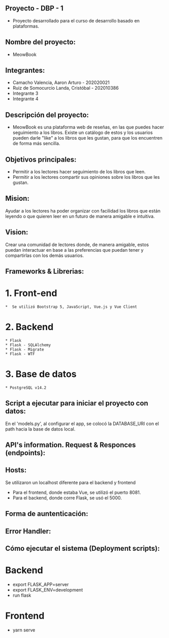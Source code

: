 ## Proyecto - DBP - 1

- Proyecto desarrollado para el curso de desarrollo basado en plataformas.

## Nombre del proyecto:

- MeowBook

## Integrantes:

* Camacho Valencia, Aaron Arturo - 202020021
* Ruiz de Somocurcio Landa, Cristóbal - 202010386
* Integrante 3
* Integrante 4

## Descripción del proyecto:

   * MeowBook es una plataforma web de reseñas, en las que puedes hacer seguimiento a los libros. Existe un catálogo de estos y los usuarios pueden darle "like" a los libros que les gustan, para que los encuentren de forma más sencilla.

## Objetivos principales:

   * Permitir a los lectores hacer seguimiento de los libros que leen.
   * Permitir a los lectores compartir sus opiniones sobre los libros que les gustan.

## Mision:

Ayudar a los lectores ha poder organizar con facilidad los libros que están leyendo o que quieren leer en un futuro de manera amigable e intuitiva.

## Vision:

Crear una comunidad de lectores donde, de manera amigable, estos puedan interactuar  en base a las preferencias que puedan tener y compartirlas con los demás  usuarios.

## Frameworks & Librerias:

# 1. Front-end
    *  Se utilizó Bootstrap 5, JavaScript, Vue.js y Vue Client

# 2. Backend
    * Flask
    * Flask - SQLAlchemy
    * Flask - Migrate 
    * Flask - WTF

# 3. Base de datos
    * PostgreSQL v14.2

## Script a ejecutar para iniciar el proyecto con datos:
En el 'models.py', al configurar el app, se colocó la DATABASE_URI con el path hacia la base de datos local.

## API's information. Request & Responces (endpoints):

## Hosts:
Se utilizaron un localhost diferente para el backend y frontend
   * Para el frontend, donde estaba Vue, se utilizó el puerto 8081.
   * Para el backend, donde corre Flask, se usó el 5000.

## Forma de auntenticación:

## Error Handler:

## Cómo ejecutar el sistema (Deployment scripts):
# Backend
   * export FLASK_APP=server
   * export FLASK_ENV=development
   * run flask
# Frontend
   * yarn serve


